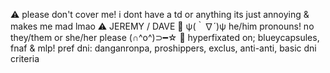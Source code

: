 ⚠ please don't cover me! i dont have a td or anything its just annoying & makes me mad lmao ⚠
JEREMY / DAVE  🍕
ψ(｀∇´)ψ
he/him pronouns! no they/them or she/her please
(∩^o^)⊃━☆ 🍕
hyperfixated on; blueycapsules, fnaf & mlp!
pref dni: danganronpa, proshippers, exclus, anti-anti, basic dni criteria
